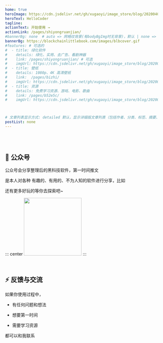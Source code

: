 ```yaml
---
home: true
heroImage: https://cdn.jsdelivr.net/gh/xugaoyi/image_store/blog/20200409124835.png
heroText: HelloCoder
tagline: 
actionText: 开始使用 →
actionLink: /pages/shiyongruanjian/
#bannerBg: none  # auto => 网格纹背景(有bodyBgImg时无背景)，默认 | none => 无 | '大图地址' | background: 自定义背景样式       提示：如发现文本颜色不适应你的背景时可以到palette.styl修改$bannerTextColor变量
bannerBg: https://blockchainlittlebook.com/images/blbcover.gif
#features: # 可选的
#  - title: 绿化软件
#    details: 绿化、实用、去广告、看剧神器
#    link: /pages/shiyongruanjian/ # 可选
#    imgUrl: https://cdn.jsdelivr.net/gh/xugaoyi/image_store/blog/20200409124835.png # 可选
#  - title: 壁纸
#    details: 1080p、4K 高清壁纸
#    link:  /pages/bizhi/
#    imgUrl: https://cdn.jsdelivr.net/gh/xugaoyi/image_store/blog/20200409124835.png
#  - title: 资源
#    details: 免费学习资源、游戏、电影、歌曲
#    link: /pages/b52e5c/
#    imgUrl: https://cdn.jsdelivr.net/gh/xugaoyi/image_store/blog/20200409124835.png
 


# 文章列表显示方式: detailed 默认，显示详细版文章列表（包括作者、分类、标签、摘要、分页等）| simple => 显示简约版文章列表（仅标题和日期）| none 不显示文章列表
postList: none
---
```




<br/>

 

<br/>



 ## 💎 公众号

公众号会分享整理后的黑科技软件，第一时间推文

<Badge text="科技阿雨"/>是本人对各种 有趣的、有用的、不为人知的软件进行分享，比如
<!-- 

- [小霸王游戏机](https://game.xugaoyi.com)
- [爱国头像生成器](https://avatar.xugaoyi.com/)
- [到账语音生成器](https://zfb.xugaoyi.com/)
-->

还有更多好玩的等你去探索吧~

::: center
<img src="https://cdn.jsdelivr.net/gh/xugaoyi/image_store@master/blog/qrcode.zdqv9mlfc0g.jpg"  style="width:190px;" />
:::



<br/>

## ⚡ 反馈与交流

如果你使用过程中，

- 有任何问题和想法

- 想要第一时间

- 需要学习资源

都可以和我联系




<!-- Happy new year -->
<br/><br/>

<!-- 

<div class="container-happy">
  <div>
    <span>Happy</span>
    <span>Wish</span>
  </div>
    <div>
    <span>New</span>
    <span>You</span>
  </div>
  <footer>
      <div>
    <span>Year</span>
    <span>Luck</span>
  </div>
  <div>
    <span>2022</span>
    <span>Tomorrow</span>
  </div>
  </footer>
</div>

<style>
.container-happy {
  font-size: 18px;
  font-family: Times New Roman;
  perspective: 35rem;
  width: 100%;
  margin: 0 auto;
  color: tomato;
  opacity: 0.8;
}
.container-happy footer {
  perspective: 35rem;
  transform: translateY(-1.4rem);
}
.container-happy div {
  font-size: 5rem;
  height: 6rem;
  overflow: hidden;
  text-transform: uppercase;

}

.container-happy div>span {
  display: block;
  height: 6rem;
  padding: 0 1rem;
  font-weight: bold;
  letter-spacing: .2rem;
  text-align: center;
  transition: .3s;
}

.container-happy:hover div>span {
  transform: translateY(-100%);
}

.container-happy div:nth-child(odd) {
  background-color: #EBFCFF;
  transform: rotateX(30deg);
}

.container-happy div:nth-child(even) {
  background-color: #E6F4F1;
  transform: translateY(-.6rem) rotateX(-30deg);
}
</style> 

-->

<!-- AD -->

<div class="wwads-cn wwads-horizontal pageB" data-id="136" style="width:100%;max-height:80px;min-height:auto;"></div>
<style>
  .pageB img{width:80px!important;}
  .pageT .wwads-content{display:flex;align-items: center;}
  .pageT .wwads-poweredby{display:none!important;}
  .pageT .wwads-hide{display:none!important;}
</style>


<!-- 评论 -->
<Vssue :title="$title" />